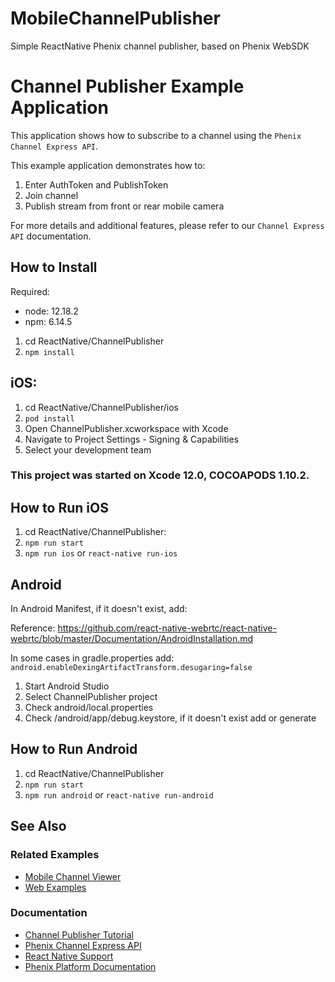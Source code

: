 # MobileChannelPublisher

Simple ReactNative Phenix channel publisher, based on Phenix WebSDK

# Channel Publisher Example Application
This application shows how to subscribe to a channel using the `Phenix Channel Express API`.

This example application demonstrates how to:
1. Enter AuthToken and PublishToken
2. Join channel
3. Publish stream from front or rear mobile camera

For more details and additional features, please refer to our `Channel Express API` documentation.

## How to Install
Required:
* node: 12.18.2
* npm: 6.14.5

1. cd ReactNative/ChannelPublisher
2. `npm install`

## iOS:
1. cd ReactNative/ChannelPublisher/ios
2. `pod install`
3. Open ChannelPublisher.xcworkspace with Xcode
4. Navigate to Project Settings - Signing & Capabilities
5. Select your development team
### This project was started on Xcode 12.0, COCOAPODS 1.10.2.

## How to Run iOS
1. cd ReactNative/ChannelPublisher:
2. `npm run start`
3. `npm run ios` or `react-native run-ios`

## Android
In Android Manifest, if it doesn't exist, add:

<uses-permission android:name="android.permission.ACCESS_NETWORK_STATE"/>
<uses-permission android:name="android.permission.CAMERA"/>
<uses-permission android:name="android.permission.FLASHLIGHT"/>
<uses-permission android:name="android.permission.INTERNET" />
<uses-permission android:name="android.permission.MODIFY_AUDIO_SETTINGS"/>
<uses-permission android:name="android.permission.RECORD_AUDIO"/>
<uses-permission android:name="android.permission.RECORD_VIDEO"/>
<uses-permission android:name="android.permission.SYSTEM_ALERT_WINDOW"/>
<uses-permission android:name="android.permission.WAKE_LOCK"/>
<uses-permission android:name="android.permission.WRITE_EXTERNAL_STORAGE"/>

Reference: https://github.com/react-native-webrtc/react-native-webrtc/blob/master/Documentation/AndroidInstallation.md

In some cases in gradle.properties add:
`android.enableDexingArtifactTransform.desugaring=false`

1. Start Android Studio
2. Select ChannelPublisher project
3. Check android/local.properties
4. Check /android/app/debug.keystore, if it doesn't exist add or generate

## How to Run Android
1. cd ReactNative/ChannelPublisher
2. `npm run start`
3. `npm run android` or `react-native run-android`

## See Also
### Related Examples
* [Mobile Channel Viewer](https://github.com/PhenixRTS/MobileChannelViewer)
* [Web Examples](https://github.com/PhenixRTS/WebExamples)

### Documentation
* [Channel Publisher Tutorial](https://phenixrts.com/docs/web/react-native/#web-sdk-react-native-example)
* [Phenix Channel Express API](https://phenixrts.com/docs/web/#channel-express)
* [React Native Support](https://phenixrts.com/docs/web/#react-native-support)
* [Phenix Platform Documentation](http://phenixrts.com/docs/)
